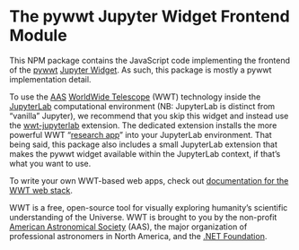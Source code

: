 # The pywwt Jupyter Widget Frontend Module

This NPM package contains the JavaScript code implementing the frontend of the
[pywwt] [Jupyter Widget]. As such, this package is mostly a pywwt implementation
detail.

[pywwt]: https://pywwt.readthedocs.io/
[Jupyter Widget]: https://ipywidgets.readthedocs.io/

To use the [AAS][aas] [WorldWide Telescope][wwt] (WWT) technology inside the
[JupyterLab] computational environment (NB: JupyterLab is distinct from
“vanilla” Jupyter), we recommend that you skip this widget and instead use the
[wwt-jupyterlab] extension. The dedicated extension installs the more powerful
WWT “[research app]” into your JupyterLab environment. That being said, this
package also includes a small JupyterLab extension that makes the pywwt widget
available within the JupyterLab context, if that’s what you want to use.

[aas]: https://aas.org/
[wwt]: https://worldwidetelescope.org/home
[JupyterLab]: https://jupyterlab.readthedocs.io/
[wwt-jupyterlab]: https://github.com/WorldWideTelescope/wwt-jupyterlab/
[research app]: https://docs.worldwidetelescope.org/research-app/latest/

To write your own WWT-based web apps, check out [documentation for the WWT web
stack][web-docs].

[web-docs]: https://docs.worldwidetelescope.org/webgl-reference/latest/

WWT is a free, open-source tool for visually exploring humanity’s scientific
understanding of the Universe. WWT is brought to you by the non-profit [American
Astronomical Society][aas] (AAS), the major organization of professional
astronomers in North America, and the [.NET Foundation][dnf].

[pywwt]: https://pywwt.readthedocs.io/
[dnf]: https://dotnetfoundation.org/

